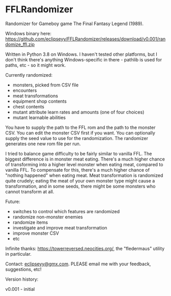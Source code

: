 # FFLRandomizer
Randomizer for Gameboy game The Final Fantasy Legend (1989).

Windows binary here: https://github.com/eclipseyy/FFLRandomizer/releases/download/v0.001/randomize_ffl.zip

Written in Python 3.8 on Windows. I haven't tested other platforms, but I don't think there's anything Windows-specific in there - pathlib is used for paths, etc - so it might work.

Currently randomized:
- monsters, picked from CSV file
- encounters
- meat transformations
- equipment shop contents
- chest contents
- mutant attribute learn rates and amounts (one of four choices)
- mutant learnable abilities

You have to supply the path to the FFL rom and the path to the monster CSV. You can edit the monster CSV first if you want. You can optionally supply the seed value to use for the randomization. The randomizer generates one new rom file per run.

I tried to balance game difficulty to be fairly similar to vanilla FFL. The biggest difference is in monster meat eating. There's a much higher chance of transforming into a higher level monster when eating meat, compared to vanilla FFL. To compensate for this, there's a much higher chance of "nothing happened" when eating meat. Meat transformation is randomized quite crudely; eating the meat of your own monster type might cause a transformation, and in some seeds, there might be some monsters who cannot transform at all.

Future:
- switches to control which features are randomized
- randomize non-monster enemies
- randomize items
- investigate and improve meat transformation
- improve monster CSV
- etc

Infinite thanks: https://towerreversed.neocities.org/, the "fledermaus" utility in particular.

Contact: eclipseyy@gmx.com. PLEASE email me with your feedback, suggestions, etc!

Version history:

v0.001 - initial
